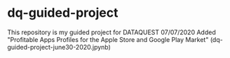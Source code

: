 # dq-guided-project
This repository is my guided project for DATAQUEST
07/07/2020 Added "Profitable Apps Profiles for the Apple Store and Google Play Market" (dq-guided-project-june30-2020.jpynb)
